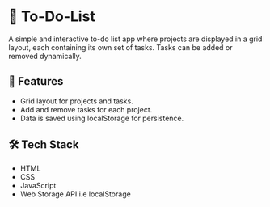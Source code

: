 # 📃 To-Do-List

A simple and interactive to-do list app where projects are displayed in a grid layout, each containing its own set of tasks. Tasks can be added or removed dynamically.

## 🚀 Features
- Grid layout for projects and tasks.
- Add and remove tasks for each project.
- Data is saved using localStorage for persistence.

## 🛠️ Tech Stack
- HTML
- CSS
- JavaScript
- Web Storage API i.e localStorage
  

